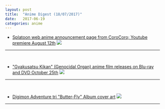 ```yaml
---
layout: post
title:  "Anime Digest (18/07/2017)"
date:   2017-06-19
categories: anime
---
```


* [Splatoon web anime announcement page from CoroCoro; Youtube premiere August 12th](https://twitter.com/SUI_2112/status/886235261868294144)
![](https://pbs.twimg.com/media/DEyKNDSUAAAM9n-?format=jpg)
<hr><br />

* ["Gyakusatsu Kikan" (Genocidal Organ) anime film releases on Blu-ray and DVD October 25th](http://project-itoh.com/sp/genocidal_organ/bddvd/) 
![](https://pbs.twimg.com/media/DE-eLHbV0AEZUGl?format=jpg) 
<hr><br />

* [Digimon Adventure tri "Butter-Fly" Album cover art](https://twitter.com/animatetimes/status/887146250482573312) 
![](https://pbs.twimg.com/media/DE_Gz8dVoAAxfEh?format=jpg) 
<hr><br />
